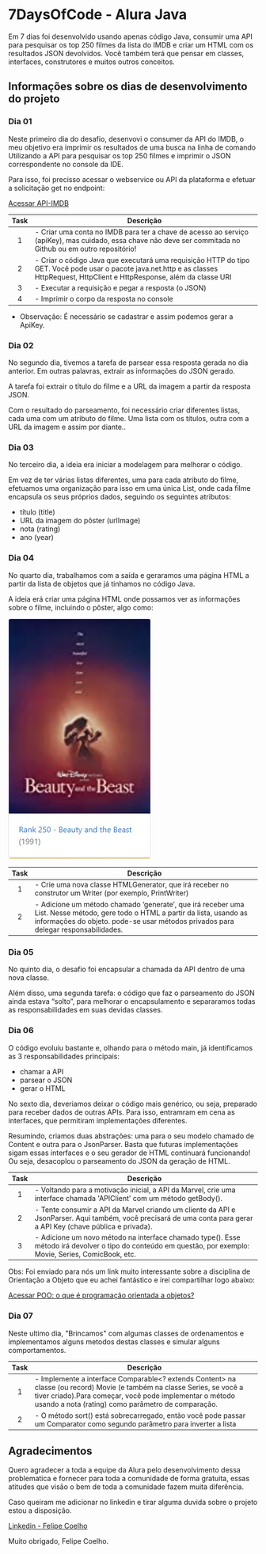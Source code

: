 # 7DaysOfCode - Alura Java

Em 7 dias foi desenvolvido usando apenas código Java, consumir uma API para pesquisar os top 250 filmes da lista do IMDB e criar um HTML com os resultados JSON devolvidos. Você também terá que pensar em classes, interfaces, construtores e muitos outros conceitos.

## Informações sobre os dias de desenvolvimento do projeto

### Dia 01

Neste primeiro dia do desafio, desenvovi o consumer da API do IMDB, o meu objetivo era imprimir os resultados de uma busca na linha de comando Utilizando a API para pesquisar os top 250 filmes e imprimir o JSON correspondente no console da IDE.

Para isso, foi precisso acessar o webservice ou API da plataforma e efetuar a solicitação get no endpoint:

[Acessar API-IMDB](https://imdb-api.com/api)

| Task | Descrição                                                                                                                                                                         |
|:----:| --------------------------------------------------------------------------------------------------------------------------------------------------------------------------------- |
|   1  | - Criar uma conta no IMDB para ter a chave de acesso ao serviço (apiKey), mas cuidado, essa chave não deve ser commitada no Github ou em outro repositório!                       |
|   2  | - Criar o código Java que executará uma requisição HTTP do tipo GET. Você pode usar o pacote java.net.http e as classes HttpRequest, HttpClient e HttpResponse, além da classe URI|
|   3  | - Executar a requisição e pegar a resposta (o JSON)                                                                                                                               |
|   4  | - Imprimir o corpo da resposta no console                                                                                                                                         |

- Observação: É necessário se cadastrar e assim podemos gerar a ApiKey.
### Dia 02

No segundo dia, tivemos a tarefa de parsear essa resposta gerada no dia anterior. Em outras palavras, extrair as informações do JSON gerado.

A tarefa foi extrair o título do filme e a URL da imagem a partir da resposta JSON. 

Com o resultado do parseamento, foi necessário criar diferentes listas, cada uma com um atributo do filme. Uma lista com os títulos, outra com a URL da imagem e assim por diante..

### Dia 03

No terceiro dia, a ideia era iniciar a modelagem para melhorar o código.

Em vez de ter várias listas diferentes, uma para cada atributo do filme, efetuamos uma organização para isso em uma única List<Movie>, onde cada filme encapsula os seus próprios dados, seguindo os seguintes atributos:

- título (title)
- URL da imagem do pôster (urlImage)
- nota (rating)
- ano (year)

### Dia 04

No quarto dia, trabalhamos com a saída e geraramos uma página HTML a partir da lista de objetos que já tinhamos no código Java.

A ideia erá criar uma página HTML onde possamos ver as informações sobre o filme, incluindo o pôster, algo como:

![Movie](https://raw.githubusercontent.com/Felipe-F-Coelho/-7DaysOfCode/main/imagens/Movie.JPG)

| Task | Descrição                                                                                                                                                                                                                 |
|:----:| ------------------------------------------------------------------------------------------------------------------------------------------------------------------------------------------------------------------------- |
|   1  | - Crie uma nova classe HTMLGenerator, que irá receber no construtor um Writer (por exemplo, PrintWriter)                                                                                                                  |
|   2  | - Adicione um método chamado ‘generate’, que irá receber uma List<Movie>. Nesse método, gere todo o HTML a partir da lista, usando as informações do objeto. pode-se usar métodos privados para delegar responsabilidades.|

### Dia 05

No quinto dia, o desafio foi encapsular a chamada da API dentro de uma nova classe.

Além disso, uma segunda tarefa: o código que faz o parseamento do JSON ainda estava “solto”, para melhorar o encapsulamento e separaramos todas as responsabilidades em suas devidas classes.

### Dia 06

O código evoluiu bastante e, olhando para o método main, já identificamos as 3 responsabilidades principais:

- chamar a API
- parsear o JSON
- gerar o HTML

No sexto dia, deveriamos deixar o código mais genérico, ou seja, preparado para receber dados de outras APIs. Para isso, entramram em cena as interfaces, que permitiram implementações diferentes.

Resumindo, criamos duas abstrações: uma para o seu modelo chamado de Content e outra para o JsonParser. Basta que futuras implementações sigam essas interfaces e o seu gerador de HTML continuará funcionando! Ou seja, desacoplou o parseamento do JSON da geração de HTML.

| Task | Descrição                                                                                                                                                                                                                 |
|:----:| ------------------------------------------------------------------------------------------------------------------------------------------------------------------------------------------------------------------------- |
|   1  | - Voltando para a motivação inicial, a API da Marvel, crie uma interface chamada 'APIClient' com um método getBody().                                                                                                     |
|   2  | - Tente consumir a API da Marvel criando um cliente da API e JsonParser. Aqui também, você precisará de uma conta para gerar a API Key (chave pública e privada).                                                         |
|   3  | - Adicione um novo método na interface chamado type(). Esse método irá devolver o tipo do conteúdo em questão, por exemplo: Movie, Series, ComicBook, etc.                                                                |

Obs: Foi enviado para nós um link muito interessante sobre a disciplina de Orientação a Objeto que eu achei fantástico e irei compartilhar logo abaixo:

[Acessar POO: o que é programação orientada a objetos?](https://bit.ly/3tQ4UV9)

### Dia 07

Neste ultimo dia, "Brincamos" com algumas classes de ordenamentos e implementamos alguns metodos destas classes e simular alguns comportamentos.

| Task | Descrição                                                                                                                                                                                                                 |
|:----:| ------------------------------------------------------------------------------------------------------------------------------------------------------------------------------------------------------------------------- |
|   1  | - Implemente a interface Comparable<? extends Content> na classe (ou record) Movie (e também na classe Series, se você a tiver criado).Para começar, você pode implementar o método usando a nota (rating) como parâmetro de comparação.                                                                                                                                                                                                                        |
|   2  | - O método sort() está sobrecarregado, então você pode passar um Comparator como segundo parâmetro para inverter a lista                                                                                                  |

## Agradecimentos

Quero agradecer a toda a equipe da Alura pelo desenvolvimento dessa problematica e fornecer para toda a comunidade de forma gratuita, essas atitudes que visão o bem de toda a comunidade fazem muita diferência.

Caso queiram me adicionar no linkedin e tirar alguma duvida sobre o projeto estou a disposição.

[Linkedin - Felipe Coelho](linkedin.com/in/felipe-coelho-a2b996b5)

Muito obrigado, Felipe Coelho.